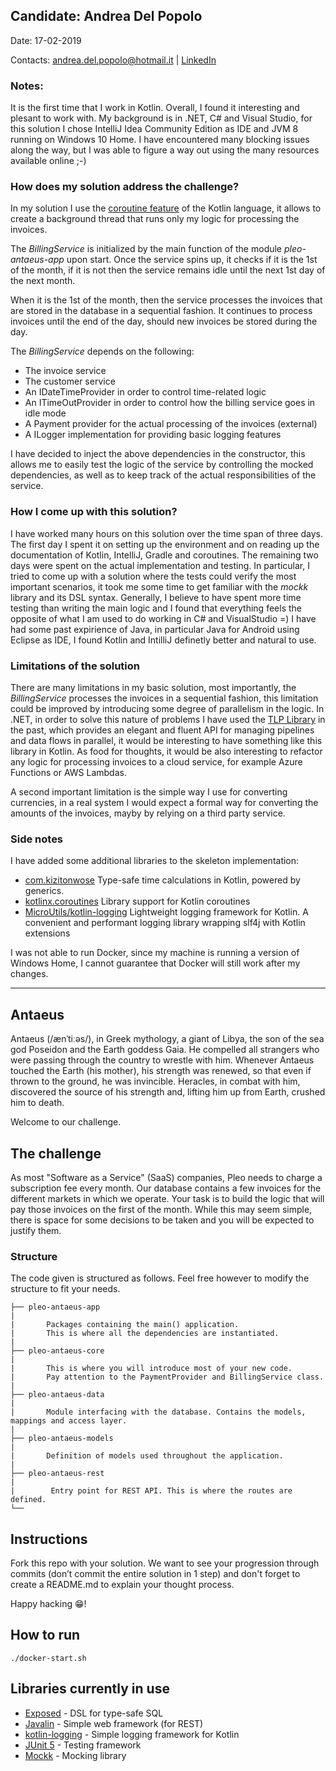 ## Candidate: Andrea Del Popolo

Date: 17-02-2019

Contacts: andrea.del.popolo@hotmail.it | [LinkedIn](https://www.linkedin.com/in/andrea-del-popolo/)

### Notes:

It is the first time that I work in Kotlin. Overall, I found it interesting and plesant to work with. My background is in .NET, C# and Visual Studio, for this solution I chose IntelliJ Idea Community Edition as IDE and JVM 8 running on Windows 10 Home. I have encountered many blocking issues along the way, but I was able to figure a way out using the many resources available online ;-)

### How does my solution address the challenge?

In my solution I use the [coroutine feature](https://kotlinlang.org/docs/reference/coroutines/coroutines-guide.html) of the Kotlin language, it allows to create a background thread that runs only my logic for processing the invoices.

The *BillingService* is initialized by the main function of the module *pleo-antaeus-app* upon start.
Once the service spins up, it checks if it is the 1st of the month, if it is not then the service remains idle until the next 1st day of the next month.

When it is the 1st of the month, then the service processes the invoices that are stored in the database in a sequential fashion. It continues to process invoices until the end of the day, should new invoices be stored during the day.

The *BillingService* depends on the following:
* The invoice service
* The customer service
* An IDateTimeProvider in order to control time-related logic
* An ITimeOutProvider in order to control how the billing service goes in idle mode
* A Payment provider for the actual processing of the invoices (external)
* A ILogger implementation for providing basic logging features

I have decided to inject the above dependencies in the constructor, this allows me to easily test the logic of the service by controlling the mocked dependencies, as well as to keep track of the actual responsibilities of the service.

### How I come up with this solution?

I have worked many hours on this solution over the time span of three days. The first day I spent it on setting up the environment and on reading up the documentation of Kotlin, IntelliJ, Gradle and coroutines. The remaining two days were spent on the actual implementation and testing. In particular, I tried to come up with a solution where the tests could verify the most important scenarios, it took me some time to get familiar with the *mockk* library and its DSL syntax. Generally, I believe to have spent more time testing than writing the main logic and I found that everything feels the opposite of what I am used to do working in C# and VisualStudio =) I have had some past expirience of Java, in particular Java for Android using Eclipse as IDE, I found Kotlin and IntilliJ definetly better and natural to use.

### Limitations of the solution

There are many limitations in my basic solution, most importantly, the *BillingService* processes the invoices in a sequential fashion, this limitation could be improved by introducing some degree of parallelism in the logic. In .NET, in order to solve this nature of problems I have used the [TLP Library](https://docs.microsoft.com/en-us/dotnet/standard/parallel-programming/task-parallel-library-tpl) in the past, which provides an elegant and fluent API for managing pipelines and data flows in parallel, it would be interesting to have something like this library in Kotlin. As food for thoughts, it would be also interesting to refactor any logic for processing invoices to a cloud service, for example Azure Functions or AWS Lambdas.

A second important limitation is the simple way I use for converting currencies, in a real system I would expect a formal way for converting the amounts of the invoices, mayby by relying on a third party service.

### Side notes

I have added some additional libraries to the skeleton implementation:

* [com.kizitonwose](https://github.com/kizitonwose/Time) Type-safe time calculations in Kotlin, powered by generics.
* [kotlinx.coroutines](https://github.com/Kotlin/kotlinx.coroutines) Library support for Kotlin coroutines
* [MicroUtils/kotlin-logging]() Lightweight logging framework for Kotlin. A convenient and performant logging library wrapping slf4j with Kotlin extensions

I was not able to run Docker, since my machine is running a version of Windows Home, I cannot guarantee that Docker will still work after my changes.

----------------------------------------------------------------

## Antaeus

Antaeus (/ænˈtiːəs/), in Greek mythology, a giant of Libya, the son of the sea god Poseidon and the Earth goddess Gaia. He compelled all strangers who were passing through the country to wrestle with him. Whenever Antaeus touched the Earth (his mother), his strength was renewed, so that even if thrown to the ground, he was invincible. Heracles, in combat with him, discovered the source of his strength and, lifting him up from Earth, crushed him to death.

Welcome to our challenge.

## The challenge

As most "Software as a Service" (SaaS) companies, Pleo needs to charge a subscription fee every month. Our database contains a few invoices for the different markets in which we operate. Your task is to build the logic that will pay those invoices on the first of the month. While this may seem simple, there is space for some decisions to be taken and you will be expected to justify them.

### Structure
The code given is structured as follows. Feel free however to modify the structure to fit your needs.
```
├── pleo-antaeus-app
|
|       Packages containing the main() application. 
|       This is where all the dependencies are instantiated.
|
├── pleo-antaeus-core
|
|       This is where you will introduce most of your new code.
|       Pay attention to the PaymentProvider and BillingService class.
|
├── pleo-antaeus-data
|
|       Module interfacing with the database. Contains the models, mappings and access layer.
|
├── pleo-antaeus-models
|
|       Definition of models used throughout the application.
|
├── pleo-antaeus-rest
|
|        Entry point for REST API. This is where the routes are defined.
└──
```

## Instructions
Fork this repo with your solution. We want to see your progression through commits (don’t commit the entire solution in 1 step) and don't forget to create a README.md to explain your thought process.

Happy hacking 😁!

## How to run
```
./docker-start.sh
```

## Libraries currently in use
* [Exposed](https://github.com/JetBrains/Exposed) - DSL for type-safe SQL
* [Javalin](https://javalin.io/) - Simple web framework (for REST)
* [kotlin-logging](https://github.com/MicroUtils/kotlin-logging) - Simple logging framework for Kotlin
* [JUnit 5](https://junit.org/junit5/) - Testing framework
* [Mockk](https://mockk.io/) - Mocking library
